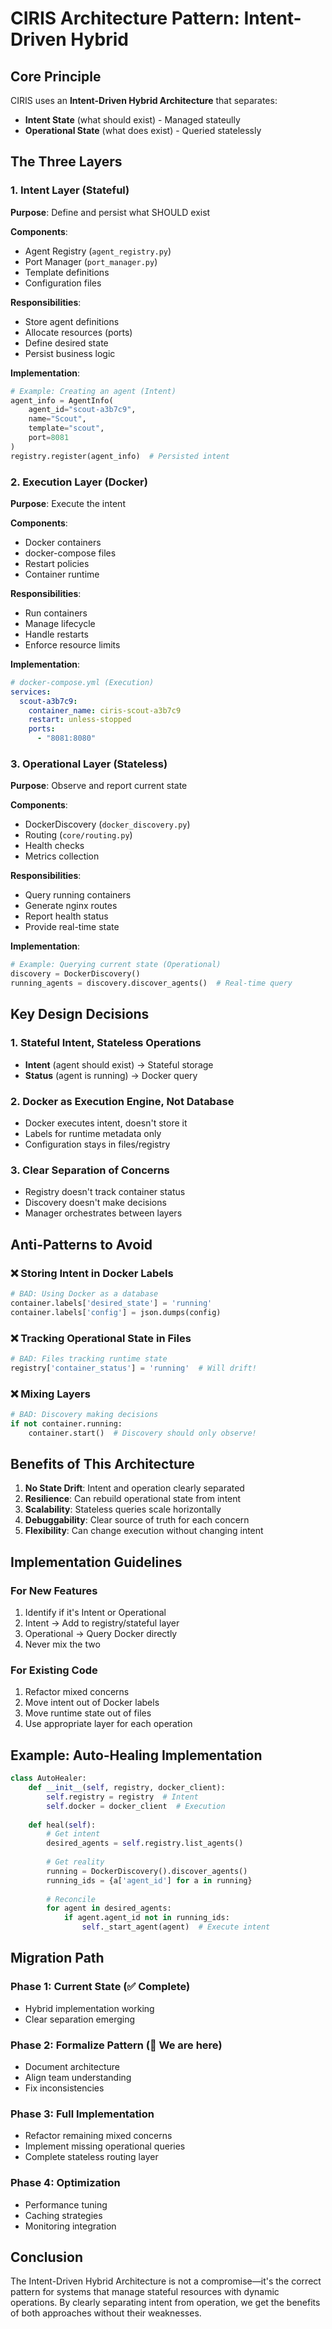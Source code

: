 # CIRIS Architecture Pattern: Intent-Driven Hybrid

## Core Principle

CIRIS uses an **Intent-Driven Hybrid Architecture** that separates:
- **Intent State** (what should exist) - Managed stateully
- **Operational State** (what does exist) - Queried statelessly

## The Three Layers

### 1. Intent Layer (Stateful)
**Purpose**: Define and persist what SHOULD exist

**Components**:
- Agent Registry (`agent_registry.py`)
- Port Manager (`port_manager.py`)
- Template definitions
- Configuration files

**Responsibilities**:
- Store agent definitions
- Allocate resources (ports)
- Define desired state
- Persist business logic

**Implementation**:
```python
# Example: Creating an agent (Intent)
agent_info = AgentInfo(
    agent_id="scout-a3b7c9",
    name="Scout",
    template="scout",
    port=8081
)
registry.register(agent_info)  # Persisted intent
```

### 2. Execution Layer (Docker)
**Purpose**: Execute the intent

**Components**:
- Docker containers
- docker-compose files
- Restart policies
- Container runtime

**Responsibilities**:
- Run containers
- Manage lifecycle
- Handle restarts
- Enforce resource limits

**Implementation**:
```yaml
# docker-compose.yml (Execution)
services:
  scout-a3b7c9:
    container_name: ciris-scout-a3b7c9
    restart: unless-stopped
    ports:
      - "8081:8080"
```

### 3. Operational Layer (Stateless)
**Purpose**: Observe and report current state

**Components**:
- DockerDiscovery (`docker_discovery.py`)
- Routing (`core/routing.py`)
- Health checks
- Metrics collection

**Responsibilities**:
- Query running containers
- Generate nginx routes
- Report health status
- Provide real-time state

**Implementation**:
```python
# Example: Querying current state (Operational)
discovery = DockerDiscovery()
running_agents = discovery.discover_agents()  # Real-time query
```

## Key Design Decisions

### 1. Stateful Intent, Stateless Operations
- **Intent** (agent should exist) → Stateful storage
- **Status** (agent is running) → Docker query

### 2. Docker as Execution Engine, Not Database
- Docker executes intent, doesn't store it
- Labels for runtime metadata only
- Configuration stays in files/registry

### 3. Clear Separation of Concerns
- Registry doesn't track container status
- Discovery doesn't make decisions
- Manager orchestrates between layers

## Anti-Patterns to Avoid

### ❌ Storing Intent in Docker Labels
```python
# BAD: Using Docker as a database
container.labels['desired_state'] = 'running'
container.labels['config'] = json.dumps(config)
```

### ❌ Tracking Operational State in Files
```python
# BAD: Files tracking runtime state
registry['container_status'] = 'running'  # Will drift!
```

### ❌ Mixing Layers
```python
# BAD: Discovery making decisions
if not container.running:
    container.start()  # Discovery should only observe!
```

## Benefits of This Architecture

1. **No State Drift**: Intent and operation clearly separated
2. **Resilience**: Can rebuild operational state from intent
3. **Scalability**: Stateless queries scale horizontally
4. **Debuggability**: Clear source of truth for each concern
5. **Flexibility**: Can change execution without changing intent

## Implementation Guidelines

### For New Features
1. Identify if it's Intent or Operational
2. Intent → Add to registry/stateful layer
3. Operational → Query Docker directly
4. Never mix the two

### For Existing Code
1. Refactor mixed concerns
2. Move intent out of Docker labels
3. Move runtime state out of files
4. Use appropriate layer for each operation

## Example: Auto-Healing Implementation

```python
class AutoHealer:
    def __init__(self, registry, docker_client):
        self.registry = registry  # Intent
        self.docker = docker_client  # Execution
        
    def heal(self):
        # Get intent
        desired_agents = self.registry.list_agents()
        
        # Get reality
        running = DockerDiscovery().discover_agents()
        running_ids = {a['agent_id'] for a in running}
        
        # Reconcile
        for agent in desired_agents:
            if agent.agent_id not in running_ids:
                self._start_agent(agent)  # Execute intent
```

## Migration Path

### Phase 1: Current State (✅ Complete)
- Hybrid implementation working
- Clear separation emerging

### Phase 2: Formalize Pattern (📍 We are here)
- Document architecture
- Align team understanding
- Fix inconsistencies

### Phase 3: Full Implementation
- Refactor remaining mixed concerns
- Implement missing operational queries
- Complete stateless routing layer

### Phase 4: Optimization
- Performance tuning
- Caching strategies
- Monitoring integration

## Conclusion

The Intent-Driven Hybrid Architecture is not a compromise—it's the correct pattern for systems that manage stateful resources with dynamic operations. By clearly separating intent from operation, we get the benefits of both approaches without their weaknesses.